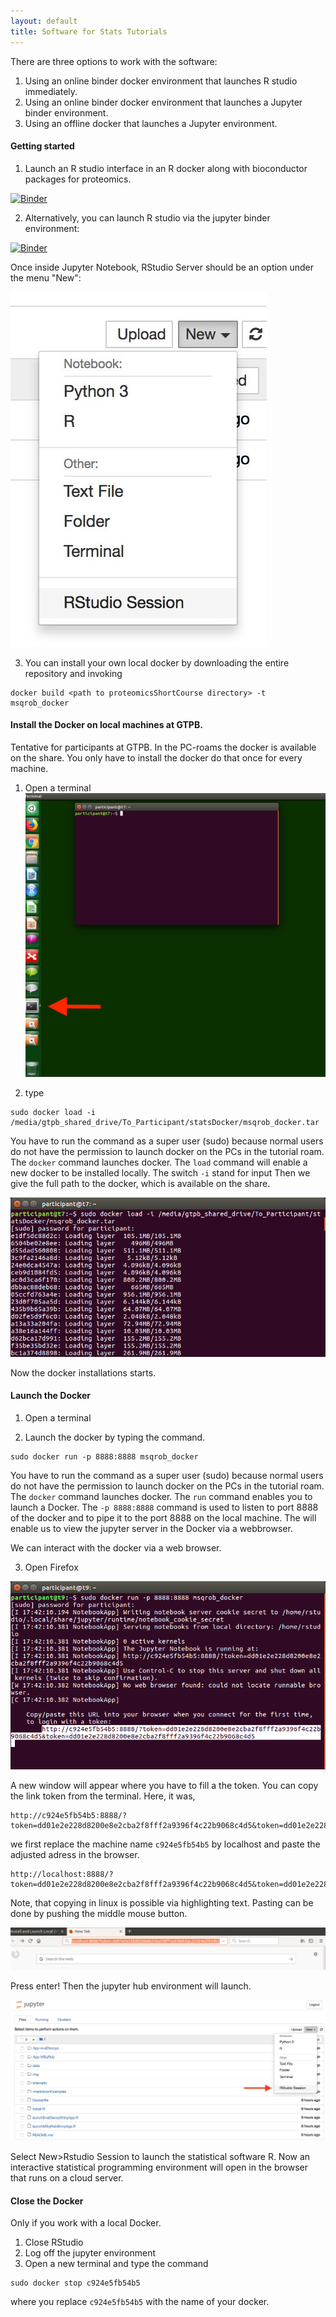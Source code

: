```yaml
---
layout: default
title: Software for Stats Tutorials
---
```


There are three options to work with the software:

1. Using an online binder docker environment that launches R studio immediately.
2. Using an online binder docker environment that launches a Jupyter binder environment.
3. Using an offline docker that launches a Jupyter environment.

#### Getting started

1. Launch an R studio interface in an R docker along with bioconductor packages for proteomics.

[![Binder](http://mybinder.org/badge.svg)](http://mybinder.org/v2/gh/GTPB/PDA18/master?urlpath=rstudio)

2. Alternatively, you can launch R studio via the jupyter binder environment:

[![Binder](http://mybinder.org/badge.svg)](http://mybinder.org/v2/gh/GTPB/PDA18/master)

Once inside Jupyter Notebook, RStudio Server should be an option under the menu
"New":

![](./pages/figs/rstudio-session.jpg)

3. You can install your own local docker by downloading the entire repository and invoking
```
docker build <path to proteomicsShortCourse directory> -t msqrob_docker
```

#### Install the Docker on local machines at GTPB.

Tentative for participants at GTPB.
In the PC-roams the docker is available on the share.
You only have to install the docker  do that once for every machine.

1. Open a terminal
![Figure Launch Docker 1](./figs/installDocker1.png)

2. type

```
sudo docker load -i /media/gtpb_shared_drive/To_Participant/statsDocker/msqrob_docker.tar
```

You have to run the command as a super user (sudo) because normal users do not have the permission to launch docker on the PCs in the tutorial roam.
The `docker` command launches docker.
The `load` command will enable a new docker to be installed locally.
The switch `-i` stand for input
Then we give the full path to the docker, which is available on the share.

![Figure Launch Docker 2](./figs/installDocker2.png)

Now the docker installations starts.

#### Launch the Docker

1. Open a terminal

2. Launch the docker by typing the command.

```
sudo docker run -p 8888:8888 msqrob_docker
```

You have to run the command as a super user (sudo) because normal users do not have the permission to launch docker on the PCs in the tutorial roam.
The `docker` command launches docker.
The `run` command enables you to launch a Docker.
The `-p 8888:8888` command is used to listen to port 8888 of the docker and to pipe it to the port 8888 on the local machine.
The will enable us to view the jupyter server in the Docker via a webbrowser.

We can interact with the docker via a web browser.

3. Open Firefox

![Figure Launch Docker 1](./figs/launchDocker1b.png)

A new window will appear where you have to fill a the token.
You can copy the link token from the terminal.
Here, it was,
```
http://c924e5fb54b5:8888/?token=dd01e2e228d8200e8e2cba2f8fff2a9396f4c22b9068c4d5&token=dd01e2e228d8200e8e2cba2f8fff2a9396f4c22b9068c4d5
```

we first replace the machine name `c924e5fb54b5` by localhost and paste the adjusted adress in the browser.
```
http://localhost:8888/?token=dd01e2e228d8200e8e2cba2f8fff2a9396f4c22b9068c4d5&token=dd01e2e228d8200e8e2cba2f8fff2a9396f4c22b9068c4d5
```


Note, that copying in linux is possible via highlighting text. Pasting can be done by pushing the middle mouse button.

![Figure Launch Docker 2](./figs/launchDocker2.png)

Press enter! Then the jupyter hub environment will launch.

![Figure ](./figs/jupyterHub.png)

Select New>Rstudio Session to launch the statistical software R.
Now an interactive statistical programming environment will open in the browser that runs on a cloud server.

#### Close the Docker

Only if you work with a local Docker.
1. Close RStudio
2. Log off the jupyter environment
3. Open a new terminal and type the command

```
sudo docker stop c924e5fb54b5
```
where you replace `c924e5fb54b5` with the name of your docker.

